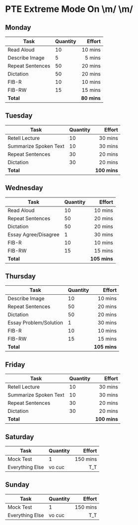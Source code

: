 # PTE Extreme Mode On \m/ \m/

## Monday
| Task             | Quantity |      Effort |
| ---------------- | :------- | ----------: |
| Read Aloud       | 10       |     10 mins |
| Describe Image   | 5        |      5 mins |
| Repeat Sentences | 50       |     20 mins |
| Dictation        | 50       |     20 mins |
| FIB-R            | 10       |     10 mins |
| FIB-RW           | 15       |     15 mins |
| **Total**        |          | **80 mins** |

## Tuesday
| Task                  | Quantity |       Effort |
| --------------------- | :------- | -----------: |
| Retell Lecture        | 10       |      30 mins |
| Summarize Spoken Text | 10       |      30 mins |
| Repeat Sentences      | 30       |      20 mins |
| Dictation             | 30       |      20 mins |
| **Total**             |          | **100 mins** |

## Wednesday
| Task                 | Quantity |       Effort |
| -------------------- | :------- | -----------: |
| Read Aloud           | 10       |      10 mins |
| Repeat Sentences     | 50       |      20 mins |
| Dictation            | 50       |      20 mins |
| Essay Agree/Disagree | 1        |      30 mins |
| FIB-R                | 10       |      10 mins |
| FIB-RW               | 15       |      15 mins |
| **Total**            |          | **105 mins** |

## Thursday
| Task                   | Quantity |       Effort |
| ---------------------- | :------- | -----------: |
| Describe Image         | 10       |      10 mins |
| Repeat Sentences       | 50       |      20 mins |
| Dictation              | 50       |      20 mins |
| Essay Problem/Solution | 1        |      30 mins |
| FIB-R                  | 10       |      10 mins |
| FIB-RW                 | 15       |      15 mins |
| **Total**              |          | **105 mins** |

## Friday
| Task                  | Quantity |       Effort |
| --------------------- | :------- | -----------: |
| Retell Lecture        | 10       |      30 mins |
| Summarize Spoken Text | 10       |      30 mins |
| Repeat Sentences      | 30       |      20 mins |
| Dictation             | 30       |      20 mins |
| **Total**             |          | **100 mins** |

## Saturday
| Task            | Quantity |   Effort |
| --------------- | :------- | -------: |
| Mock Test       | 1        | 150 mins |
| Everything Else | vo cuc   |      T_T |

## Sunday
| Task            | Quantity |   Effort |
| --------------- | :------- | -------: |
| Mock Test       | 1        | 150 mins |
| Everything Else | vo cuc   |      T_T |
